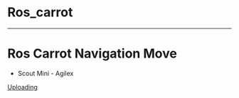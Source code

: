 # Ros_carrot

---

# Ros Carrot Navigation Move 
- Scout Mini - Agilex

[Uploading](C:\Users\민규\Downloads\Carrot_Nav.gif)

